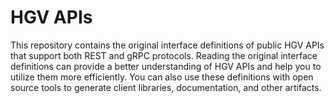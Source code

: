 # HGV APIs

This repository contains the original interface definitions of public HGV APIs that support both REST and gRPC protocols. Reading the original interface definitions can provide a better understanding of HGV APIs and help you to utilize them more efficiently. You can also use these definitions with open source tools to generate client libraries, documentation, and other artifacts.
